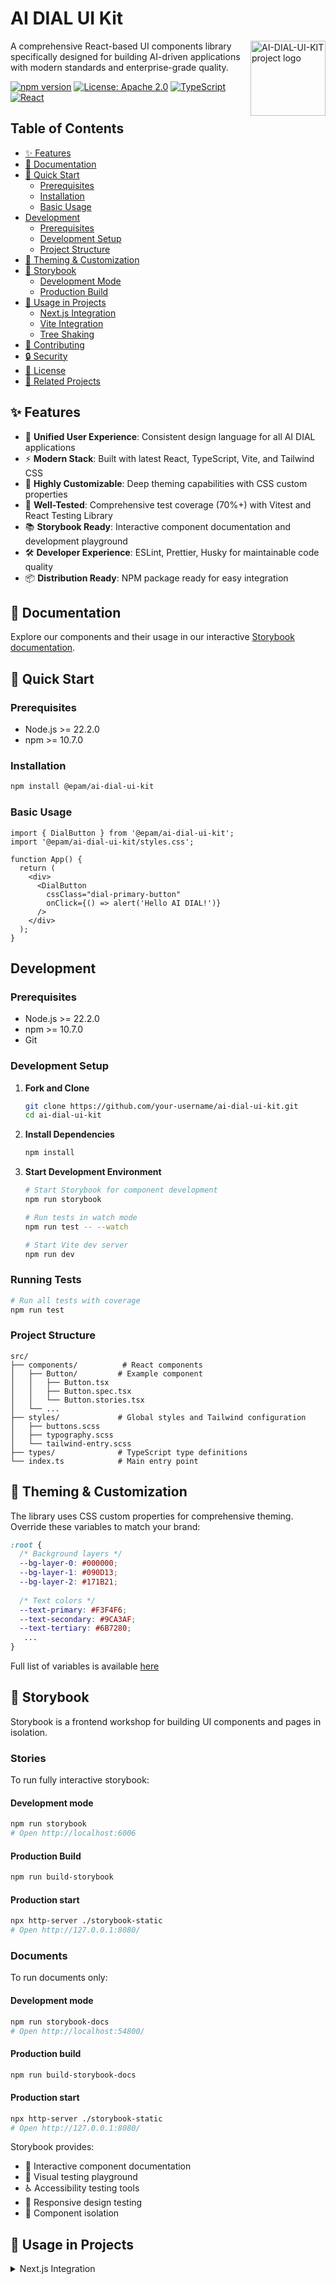 # AI DIAL UI Kit

[<img align="right" width="120" height="120" 
     alt="AI-DIAL-UI-KIT project logo"
     src="https://avatars.githubusercontent.com/u/1589802?s=200&v=4" 
      />](#)

A comprehensive React-based UI components library specifically designed for building AI-driven applications with modern standards and enterprise-grade quality.

[![npm version](https://badge.fury.io/js/@epam%2Fai-dial-ui-kit.svg)](https://badge.fury.io/js/@epam%2Fai-dial-ui-kit)
[![License: Apache 2.0](https://img.shields.io/badge/License-Apache%202.0-blue.svg)](https://opensource.org/licenses/Apache-2.0)
[![TypeScript](https://img.shields.io/badge/TypeScript-5.0+-blue.svg)](https://www.typescriptlang.org/)
[![React](https://img.shields.io/badge/React-19+-61dafb.svg)](https://reactjs.org/)

## Table of Contents

- [✨ Features](#-features)
- [📖 Documentation](#-documentation)
- [🚀 Quick Start](#-quick-start)
  - [Prerequisites](#prerequisites)
  - [Installation](#installation)
  - [Basic Usage](#basic-usage)
- [Development](#development)
  - [Prerequisites](#prerequisites-1)
  - [Development Setup](#development-setup)
  - [Project Structure](#project-structure)
- [🎨 Theming & Customization](#-theming--customization)
- [📖 Storybook](#-storybook)
  - [Development Mode](#development-mode)
  - [Production Build](#production-build)
- [🚀 Usage in Projects](#-usage-in-projects)
  - [Next.js Integration](#nextjs-integration)
  - [Vite Integration](#vite-integration)
  - [Tree Shaking](#tree-shaking)
- [🤝 Contributing](#-contributing)
- [🔒 Security](#-security)
- [📄 License](#-license)
- [🌟 Related Projects](#-related-projects)

## ✨ Features

- 🎨 **Unified User Experience**: Consistent design language for all AI DIAL applications
- ⚡ **Modern Stack**: Built with latest React, TypeScript, Vite, and Tailwind CSS
- 🎨 **Highly Customizable**: Deep theming capabilities with CSS custom properties
- 🧪 **Well-Tested**: Comprehensive test coverage (70%+) with Vitest and React Testing Library
- 📚 **Storybook Ready**: Interactive component documentation and development playground
- 🛠️ **Developer Experience**: ESLint, Prettier, Husky for maintainable code quality
- 📦 **Distribution Ready**: NPM package ready for easy integration

## 📖 Documentation

Explore our components and their usage in our interactive [Storybook documentation](http://localhost:6006).

## 🚀 Quick Start

### Prerequisites

- Node.js >= 22.2.0
- npm >= 10.7.0

### Installation

```bash
npm install @epam/ai-dial-ui-kit
```

### Basic Usage

```tsx
import { DialButton } from '@epam/ai-dial-ui-kit';
import '@epam/ai-dial-ui-kit/styles.css';

function App() {
  return (
    <div>
      <DialButton 
        cssClass="dial-primary-button"
        onClick={() => alert('Hello AI DIAL!')}
      />
    </div>
  );
}
```

## Development

### Prerequisites

- Node.js >= 22.2.0
- npm >= 10.7.0
- Git

### Development Setup

1. **Fork and Clone**
   ```bash
   git clone https://github.com/your-username/ai-dial-ui-kit.git
   cd ai-dial-ui-kit
   ```

2. **Install Dependencies**
   ```bash
   npm install
   ```

3. **Start Development Environment**
   ```bash
   # Start Storybook for component development
   npm run storybook
   
   # Run tests in watch mode
   npm run test -- --watch
   
   # Start Vite dev server
   npm run dev
   ```

### Running Tests

```bash
# Run all tests with coverage
npm run test
```

### Project Structure

```
src/
├── components/          # React components
│   ├── Button/         # Example component
│   │   ├── Button.tsx
│   │   ├── Button.spec.tsx
│   │   └── Button.stories.tsx
│   └── ...
├── styles/             # Global styles and Tailwind configuration
│   ├── buttons.scss
│   ├── typography.scss
│   └── tailwind-entry.scss
├── types/              # TypeScript type definitions
└── index.ts            # Main entry point
```

## 🎨 Theming & Customization

The library uses CSS custom properties for comprehensive theming. Override these variables to match your brand:

```css
:root {
  /* Background layers */
  --bg-layer-0: #000000;
  --bg-layer-1: #090D13;
  --bg-layer-2: #171B21;
  
  /* Text colors */
  --text-primary: #F3F4F6;
  --text-secondary: #9CA3AF;
  --text-tertiary: #6B7280;
   ...
}
```

Full list of variables is available [here](tailwind.config.js)

## 📖 Storybook

Storybook is a frontend workshop for building UI components and pages in isolation.

### Stories
To run fully interactive storybook:

#### Development mode
```bash
npm run storybook
# Open http://localhost:6006
```

#### Production Build
```bash
npm run build-storybook
```
#### Production start

```bash
npx http-server ./storybook-static
# Open http://127.0.0.1:8080/
```

### Documents
To run documents only:

#### Development mode
``` bash
npm run storybook-docs
# Open http://localhost:54800/
```
#### Production build
```bash
npm run build-storybook-docs
```
#### Production start
```bash
npx http-server ./storybook-static
# Open http://127.0.0.1:8080/
```

Storybook provides:
- 📖 Interactive component documentation
- 🎨 Visual testing playground
- ♿ Accessibility testing tools
- 📱 Responsive design testing
- 🎯 Component isolation

## 🚀 Usage in Projects

<details>
<summary>Next.js Integration</summary>

1. Install the package and peer dependencies that are not currently in your project
``` bash
npm install @epam/ai-dial-ui-kit
npm install react react-dom  @tabler/icons-react classnames
npm install @floating-ui/react monaco-editor @monaco-editor/react
```

2. Import style in the root layout of the project:

```tsx
// app/layout.tsx
import "@epam/ai-dial-ui-kit/styles.css";
```

3. Usage example

```tsx
// app/page.tsx
"use client";
import { DialButton } from "@epam/ai-dial-ui-kit";

export default function Home() {
  return (
    <div className="w-full h-full flex flex-col gap-3 items-center justify-center">
      <h1>Test library</h1>
      <DialButton
        onClick={() => console.log("Next.js + AI DIAL UI Kit!")}
        title="Click me"
        cssClass="dial-primary-button"
      />
    </div>
  );
}
</details>


### Tree Shaking

 Import only the components you need:

```tsx
// ✅ Good - Tree shakable imports
import { DialButton, DialInput } from '@epam/ai-dial-ui-kit';
import '@epam/ai-dial-ui-kit/styles.css'; // Import styles separately

// ❌ Avoid - Imports entire library
import * as UIKit from '@epam/ai-dial-ui-kit';
```

## 🤝 Contributing

We welcome contributions! Please see our [Contributing Guide](./CONTRIBUTING.md) for details on:

- Code style guidelines
- Testing requirements
- Pull request process


## 🔒 Security

If you discover a security vulnerability, please refer to our [Security Policy](./SECURITY.md).

## 📄 License

[Apache 2.0](./LICENSE) - see the [LICENSE](./LICENSE) file for details.

## 🌟 Related Projects

- [AI-DIAL](https://github.com/epam/ai-dial) - Entrypoint for all AI Dial projects

---

<p align="center">
  Made with ❤️ by <a href="https://www.epam.com">EPAM Systems</a>
</p>
